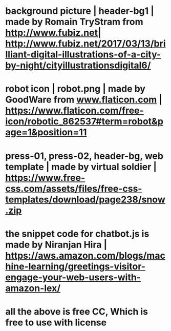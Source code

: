 # background picture | header-bg1 | made by Romain TryStram from http://www.fubiz.net| http://www.fubiz.net/2017/03/13/brilliant-digital-illustrations-of-a-city-by-night/cityillustrationsdigital6/
# robot icon | robot.png | made by GoodWare from www.flaticon.com | https://www.flaticon.com/free-icon/robotic_862537#term=robot&page=1&position=11
# press-01, press-02, header-bg, web template | made by virtual soldier | https://www.free-css.com/assets/files/free-css-templates/download/page238/snow.zip
# the snippet code for chatbot.js is made by Niranjan Hira | https://aws.amazon.com/blogs/machine-learning/greetings-visitor-engage-your-web-users-with-amazon-lex/
# all the above is free CC, Which is free to use with license
